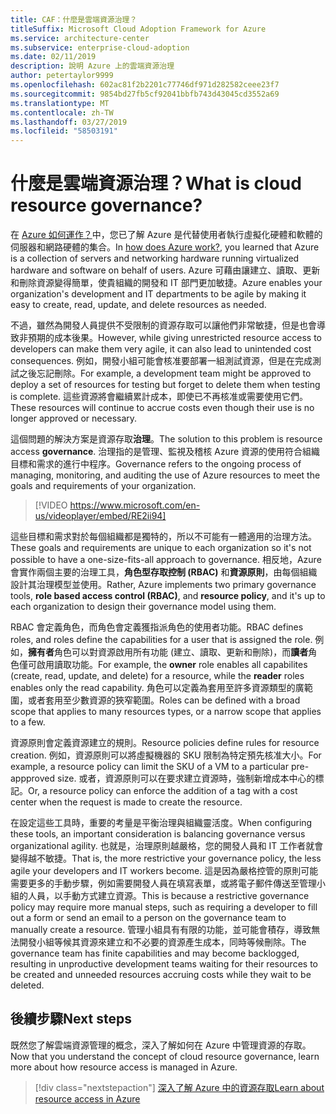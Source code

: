 ```yaml
---
title: CAF：什麼是雲端資源治理？
titleSuffix: Microsoft Cloud Adoption Framework for Azure
ms.service: architecture-center
ms.subservice: enterprise-cloud-adoption
ms.date: 02/11/2019
description: 說明 Azure 上的雲端資源治理
author: petertaylor9999
ms.openlocfilehash: 602ac81f2b2201c77746df971d282582ceee23f7
ms.sourcegitcommit: 9854bd27fb5cf92041bbfb743d43045cd3552a69
ms.translationtype: MT
ms.contentlocale: zh-TW
ms.lasthandoff: 03/27/2019
ms.locfileid: "58503191"
---
```

<!-- markdownlint-disable MD026 -->

# <a name="what-is-cloud-resource-governance"></a><span data-ttu-id="b2efa-103">什麼是雲端資源治理？</span><span class="sxs-lookup"><span data-stu-id="b2efa-103">What is cloud resource governance?</span></span>

<span data-ttu-id="b2efa-104">在 [Azure 如何運作？](what-is-azure.md)中，您已了解 Azure 是代替使用者執行虛擬化硬體和軟體的伺服器和網路硬體的集合。</span><span class="sxs-lookup"><span data-stu-id="b2efa-104">In [how does Azure work?](what-is-azure.md), you learned that Azure is a collection of servers and networking hardware running virtualized hardware and software on behalf of users.</span></span> <span data-ttu-id="b2efa-105">Azure 可藉由讓建立、讀取、更新和刪除資源變得簡單，使貴組織的開發和 IT 部門更加敏捷。</span><span class="sxs-lookup"><span data-stu-id="b2efa-105">Azure enables your organization's development and IT departments to be agile by making it easy to create, read, update, and delete resources as needed.</span></span>

<span data-ttu-id="b2efa-106">不過，雖然為開發人員提供不受限制的資源存取可以讓他們非常敏捷，但是也會導致非預期的成本後果。</span><span class="sxs-lookup"><span data-stu-id="b2efa-106">However, while giving unrestricted resource access to developers can make them very agile, it can also lead to unintended cost consequences.</span></span> <span data-ttu-id="b2efa-107">例如，開發小組可能會核准要部署一組測試資源，但是在完成測試之後忘記刪除。</span><span class="sxs-lookup"><span data-stu-id="b2efa-107">For example, a development team might be approved to deploy a set of resources for testing but forget to delete them when testing is complete.</span></span> <span data-ttu-id="b2efa-108">這些資源將會繼續累計成本，即使已不再核准或需要使用它們。</span><span class="sxs-lookup"><span data-stu-id="b2efa-108">These resources will continue to accrue costs even though their use is no longer approved or necessary.</span></span>

<span data-ttu-id="b2efa-109">這個問題的解決方案是資源存取**治理**。</span><span class="sxs-lookup"><span data-stu-id="b2efa-109">The solution to this problem is resource access **governance**.</span></span> <span data-ttu-id="b2efa-110">治理指的是管理、監視及稽核 Azure 資源的使用符合組織目標和需求的進行中程序。</span><span class="sxs-lookup"><span data-stu-id="b2efa-110">Governance refers to the ongoing process of managing, monitoring, and auditing the use of Azure resources to meet the goals and requirements of your organization.</span></span>

<!-- markdownlint-disable MD034 -->

> [!VIDEO https://www.microsoft.com/en-us/videoplayer/embed/RE2ii94]

<!-- markdownlint-enable MD034 -->

<span data-ttu-id="b2efa-111">這些目標和需求對於每個組織都是獨特的，所以不可能有一體適用的治理方法。</span><span class="sxs-lookup"><span data-stu-id="b2efa-111">These goals and requirements are unique to each organization so it's not possible to have a one-size-fits-all approach to governance.</span></span> <span data-ttu-id="b2efa-112">相反地，Azure 會實作兩個主要的治理工具，**角色型存取控制 (RBAC)** 和**資源原則**，由每個組織設計其治理模型並使用。</span><span class="sxs-lookup"><span data-stu-id="b2efa-112">Rather, Azure implements two primary governance tools, **role based access control (RBAC)**, and **resource policy**, and it's up to each organization to design their governance model using them.</span></span>

<span data-ttu-id="b2efa-113">RBAC 會定義角色，而角色會定義獲指派角色的使用者功能。</span><span class="sxs-lookup"><span data-stu-id="b2efa-113">RBAC defines roles, and roles define the capabilities for a user that is assigned the role.</span></span> <span data-ttu-id="b2efa-114">例如，**擁有者**角色可以對資源啟用所有功能 (建立、讀取、更新和刪除)，而**讀者**角色僅可啟用讀取功能。</span><span class="sxs-lookup"><span data-stu-id="b2efa-114">For example, the **owner** role enables all capabilites (create, read, update, and delete) for a resource, while the  **reader** roles enables only the read capability.</span></span> <span data-ttu-id="b2efa-115">角色可以定義為套用至許多資源類型的廣範圍，或者套用至少數資源的狹窄範圍。</span><span class="sxs-lookup"><span data-stu-id="b2efa-115">Roles can be defined with a broad scope that applies to many resources types, or a narrow scope that applies to a few.</span></span>

<span data-ttu-id="b2efa-116">資源原則會定義資源建立的規則。</span><span class="sxs-lookup"><span data-stu-id="b2efa-116">Resource policies define rules for resource creation.</span></span> <span data-ttu-id="b2efa-117">例如，資源原則可以將虛擬機器的 SKU 限制為特定預先核准大小。</span><span class="sxs-lookup"><span data-stu-id="b2efa-117">For example, a resource policy can limit the SKU of a VM to a particular pre-appproved size.</span></span> <span data-ttu-id="b2efa-118">或者，資源原則可以在要求建立資源時，強制新增成本中心的標記。</span><span class="sxs-lookup"><span data-stu-id="b2efa-118">Or, a resource policy can enforce the addition of a tag with a cost center when the request is made to create the resource.</span></span>

<span data-ttu-id="b2efa-119">在設定這些工具時，重要的考量是平衡治理與組織靈活度。</span><span class="sxs-lookup"><span data-stu-id="b2efa-119">When configuring these tools, an important consideration is balancing governance versus organizational agility.</span></span> <span data-ttu-id="b2efa-120">也就是，治理原則越嚴格，您的開發人員和 IT 工作者就會變得越不敏捷。</span><span class="sxs-lookup"><span data-stu-id="b2efa-120">That is, the more restrictive your governance policy, the less agile your developers and IT workers become.</span></span> <span data-ttu-id="b2efa-121">這是因為嚴格控管的原則可能需要更多的手動步驟，例如需要開發人員在填寫表單，或將電子郵件傳送至管理小組的人員，以手動方式建立資源。</span><span class="sxs-lookup"><span data-stu-id="b2efa-121">This is because a restrictive governance policy may require more manual steps, such as requiring a developer to fill out a form or send an email to a person on the governance team to manually create a resource.</span></span> <span data-ttu-id="b2efa-122">管理小組具有有限的功能，並可能會積存，導致無法開發小組等候其資源來建立和不必要的資源產生成本，同時等候刪除。</span><span class="sxs-lookup"><span data-stu-id="b2efa-122">The governance team has finite capabilities and may become backlogged, resulting in unproductive development teams waiting for their resources to be created and unneeded resources accruing costs while they wait to be deleted.</span></span>

## <a name="next-steps"></a><span data-ttu-id="b2efa-123">後續步驟</span><span class="sxs-lookup"><span data-stu-id="b2efa-123">Next steps</span></span>

<span data-ttu-id="b2efa-124">既然您了解雲端資源管理的概念，深入了解如何在 Azure 中管理資源的存取。</span><span class="sxs-lookup"><span data-stu-id="b2efa-124">Now that you understand the concept of cloud resource governance, learn more about how resource access is managed in Azure.</span></span>

> [!div class="nextstepaction"]
> [<span data-ttu-id="b2efa-125">深入了解 Azure 中的資源存取</span><span class="sxs-lookup"><span data-stu-id="b2efa-125">Learn about resource access in Azure</span></span>](azure-resource-access.md)
